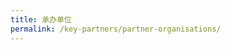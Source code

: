 ```yaml
---
title: 承办单位
permalink: /key-partners/partner-organisations/
---
```

<style>
  
  @media (min-width: 361px){
    .img-logo img {
        width: 100%; 
        } 
  } 
  
  .img-logo {
    width: 361px; 
    }

</style>

